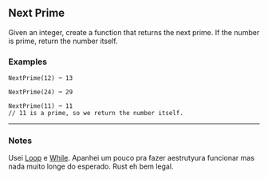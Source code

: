 ## Next Prime

Given an integer, create a function that returns the next prime. If the number is prime, return the number itself.

### Examples

```text
NextPrime(12) ➞ 13

NextPrime(24) ➞ 29

NextPrime(11) ➞ 11
// 11 is a prime, so we return the number itself.
```

---

### Notes

Usei [Loop](https://doc.rust-lang.org/rust-by-example/flow_control/loop.html) e [While](https://doc.rust-lang.org/rust-by-example/flow_control/while.html). Apanhei um pouco pra fazer aestrutyura funcionar mas nada muito longe do esperado. Rust eh bem legal.